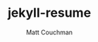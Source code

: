 ---
title: "jekyll-resume"
github: https://github.com/mattcouchman/jekyll-resume
demo: http://mattcouchman.co.uk/jekyll-resume
author: Matt Couchman
draft: true
ssg:
  - Jekyll
cms:
  - No Cms
---